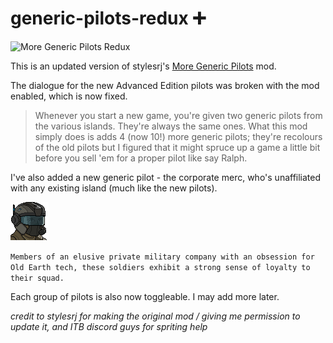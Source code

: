# generic-pilots-redux ➕

![More Generic Pilots Redux](https://cdn.discordapp.com/attachments/899045757586399254/1197884367293403197/Group_38_1.png)

This is an updated version of stylesrj's [More Generic Pilots](https://subsetgames.com/forum/viewtopic.php?f=25&t=34239) mod.  

The dialogue for the new Advanced Edition pilots was broken with the mod enabled, which is now fixed. 

> Whenever you start a new game, you're given two generic pilots from the various islands. They're always the same ones. 
What this mod simply does is adds 4 (now 10!) more generic pilots; they're recolours of the old pilots but I figured that it might spruce up a game a little bit before you sell 'em for a proper pilot like say Ralph.

I've also added a new generic pilot - the corporate merc, who's unaffiliated with any existing island (much like the new pilots).

![pilot image](More%20Generic%20Pilots%20Redux/mods/Corporate%20Mercenaries/img/portraits/npcs/merc1.png)

```Members of an elusive private military company with an obsession for Old Earth tech, these soldiers exhibit a strong sense of loyalty to their squad.```

Each group of pilots is also now toggleable.  I may add more later.

*credit to stylesrj for making the original mod / giving me permission to update it, and ITB discord guys for spriting help*

